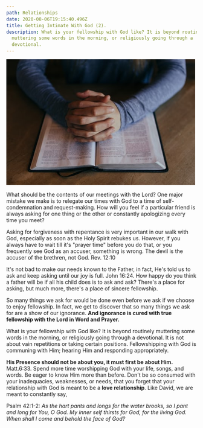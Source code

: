 ```yaml
---
path: Relationships
date: 2020-08-06T19:15:40.496Z
title: Getting Intimate With God (2).
description: What is your fellowship with God like? It is beyond routinely
  muttering some words in the morning, or religiously going through a
  devotional.
---
```

![](../assets/photo-1437603568260-1950d3ca6eab.jpg)

What should be the contents of our meetings with the Lord? One major mistake we make is to relegate our times with God to a time of self-condemnation and request-making. How will you feel if a particular friend is always asking for one thing or the other or constantly apologizing every time you meet?

Asking for forgiveness with repentance is very important in our walk with God, especially as soon as the Holy Spirit rebukes us. However, if you always have to wait till it's "prayer time" before you do that, or you frequently see God as an accuser, something is wrong. The devil is the accuser of the brethren, not God. Rev. 12:10

It's not bad to make our needs known to the Father, in fact, He's told us to ask and keep asking until our joy is full. John 16:24. How happy do you think a father will be if all his child does is to ask and ask? There's a place for asking, but much more, there's a place of sincere fellowship.

So many things we ask for would be done even before we ask if we choose to enjoy fellowship. In fact, we get to discover that so many things we ask for are a show of our ignorance. **And ignorance is cured with true fellowship with the Lord in Word and Prayer.**

What is your fellowship with God like? It is beyond routinely muttering some words in the morning, or religiously going through a devotional. It is not about vain repetitions or taking certain positions. Fellowshipping with God is communing with Him; hearing Him and responding appropriately. 

**His Presence should not be about you, it must first be about Him.** Matt.6:33. Spend more time worshipping God with your life, songs, and words. Be eager to know Him more than before. Don't be so consumed with your inadequacies, weaknesses, or needs, that you forget that your relationship with God is meant to be a **love relationship**. Like David, we are meant to constantly say,

Psalm 42:1-2: *As the hart pants and longs for the water brooks, so I pant and long for You, O God. My inner self thirsts for God, for the living God. When shall I come and behold the face of God?*